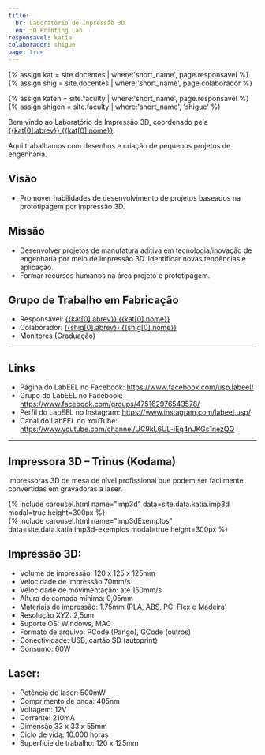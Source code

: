 ```yaml
---
title:
  br: Laboratório de Impressão 3D
  en: 3D Printing Lab
responsavel: katia
colaborador: shigue
page: true
---
```


{% assign kat = site.docentes | where:'short_name', page.responsavel %}
{% assign shig = site.docentes | where:'short_name', page.colaborador %}

{% assign katen = site.faculty | where:'short_name', page.responsavel %}
{% assign shigen = site.faculty | where:'short_name', 'shigue' %}

Bem vindo ao Laboratório de Impressão 3D, coordenado pela <a href="{{site.baseurl}}{{kat[0].url}}">{{kat[0].abrev}} {{kat[0].nome}}</a>.

Aqui trabalhamos com desenhos e criação de pequenos projetos de engenharia.

## Visão
- ​Promover habilidades de desenvolvimento de projetos baseados na prototipagem por impressão 3D.

## Missão
- ​Desenvolver projetos de manufatura aditiva em tecnologia/inovação de engenharia por meio de impressão 3D. Identificar novas tendências e aplicação.
- Formar recursos humanos na área projeto e prototipagem.

## Grupo de Trabalho em Fabricação
- Responsável: <a href="{{site.baseurl}}{{kat[0].url}}">{{kat[0].abrev}} {{kat[0].nome}}</a>
- Colaborador: <a href="{{site.baseurl}}{{shig[0].url}}">{{shig[0].abrev}} {{shig[0].nome}}</a>
- Monitores (Graduação)

---

## Links

- Página do LabEEL no Facebook: <https://www.facebook.com/usp.labeel/>
- Grupo do LabEEL no Facebook: <https://www.facebook.com/groups/475162976543578/>
- Perfil do LabEEL no Instagram: <https://www.instagram.com/labeel.usp/>
- Canal do LabEEL no YouTube: <https://www.youtube.com/channel/UC9kL6UL-iEq4nJKGs1nezQQ>

---

## Impressora 3D – Trinus (Kodama)

Impressoras 3D de mesa de nível profissional que podem ser facilmente convertidas em gravadoras a laser.

<div class="col-md-7 float-md-left mb-2">
{% include carousel.html name="imp3d" data=site.data.katia.imp3d modal=true height=300px %}
</div>
<div class="col-md-5 float-md-left mb-2">
{% include carousel.html name="imp3dExemplos" data=site.data.katia.imp3d-exemplos modal=true height=300px %}
</div>

## Impressão 3D:
- Volume de impressão: 120 x 125 x 125mm
- Velocidade de impressão 70mm/s
- Velocidade de movimentação: até 150mm/s
- Altura de camada mínima: 0,05mm
- Materiais de impressão: 1,75mm (PLA, ABS, PC, Flex e Madeira)
- Resolução XYZ: 2,5um
- Suporte OS: Windows, MAC
- Formato de arquivo: PCode (Pango), GCode (outros)
- Conectividade: USB, cartão SD (autoprint)
- Consumo: 60W

## Laser:
- Potência do laser: 500mW
- Comprimento de onda: 405nm
- Voltagem: 12V
- Corrente: 210mA
- Dimensão 33 x 33 x 55mm
- Ciclo de vida: 10.000 horas
- Superfície de trabalho: 120 x 125mm
